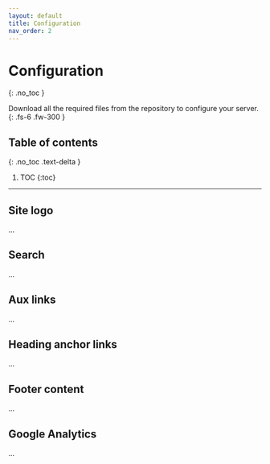 ```yaml
---
layout: default
title: Configuration
nav_order: 2
---
```


# Configuration
{: .no_toc }


Download all the required files from the repository to configure your server.
{: .fs-6 .fw-300 }

## Table of contents
{: .no_toc .text-delta }

1. TOC
{:toc}

---

## Site logo

...

## Search

...

## Aux links

...

## Heading anchor links

...

## Footer content

...

## Google Analytics

...